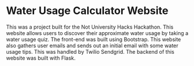 # Water Usage Calculator Website

This was a project built for the Not University Hacks Hackathon. This website allows users to discover their approximate water usage by taking a water usage quiz. The front-end was built using Bootstrap. This website also gathers user emails and sends out an initial email with some water usage tips. This was handled by Twilio Sendgrid. The backend of this website was built with Flask.
